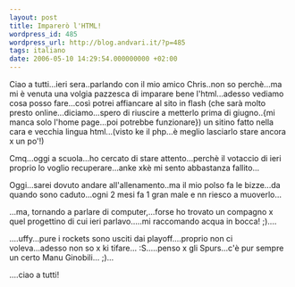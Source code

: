 ```yaml
---
layout: post
title: Imparerò l'HTML!
wordpress_id: 485
wordpress_url: http://blog.andvari.it/?p=485
tags: italiano
date: 2006-05-10 14:29:54.000000000 +02:00
---
```

<div class="boxblog">Ciao a tutti...ieri sera..parlando con il mio amico Chris..non so perchè...ma mi è venuta una volgia pazzesca di imparare bene l'html...adesso vediamo cosa posso fare...così potrei affiancare al sito in flash (che sarà molto presto online...diciamo...spero di riuscire a metterlo prima di giugno..{mi manca solo l'home page...poi potrebbe funzionare}) un sitino fatto nella cara e vecchia lingua html...(visto ke il php...è meglio lasciarlo stare ancora x un po'!)

Cmq...oggi a scuola...ho cercato di stare attento...perchè il votaccio di ieri proprio lo voglio recuperare...anke xkè mi sento abbastanza fallito...

Oggi...sarei dovuto andare all'allenamento..ma il mio polso fa le bizze...da quando sono caduto...ogni 2 mesi fa 1 gran male e nn riesco a muoverlo...

...ma, tornando a parlare di computer,...forse ho trovato un compagno x quel progettino di cui ieri parlavo.....mi raccomando acqua in bocca! ;)....

....uffy...pure i rockets sono usciti dai playoff....proprio non ci voleva...adesso non so x ki tifare... :S.....penso x gli Spurs...c'è pur sempre un certo Manu Ginobili... ;)...

....ciao a tutti!     <!--     <rdf:RDF xmlns:rdf="http://www.w3.org/1999/02/22-rdf-syntax-ns#"        xmlns:dc="http://purl.org/dc/elements/1.1/"       xmlns:trackback="http://madskills.com/public/xml/rss/module/trackback/"> <rdf :Description rdf:about="http://helios89.splinder.com/post/4738007"       dc:identifier="http://helios89.splinder.com/post/4738007"       dc:title=""       dc:subject=""       trackback:ping="http://www.splinder.com/trackback/4738007" />  --></div>
